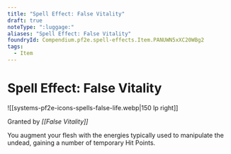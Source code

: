 ```yaml
---
title: "Spell Effect: False Vitality"
draft: true
noteType: ":luggage:"
aliases: "Spell Effect: False Vitality"
foundryId: Compendium.pf2e.spell-effects.Item.PANUWN5xXC20WBg2
tags:
  - Item
---
```


# Spell Effect: False Vitality
![[systems-pf2e-icons-spells-false-life.webp|150 lp right]]

Granted by _[[False Vitality]]_

You augment your flesh with the energies typically used to manipulate the undead, gaining a number of temporary Hit Points.
